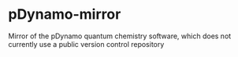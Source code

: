# pDynamo-mirror
Mirror of the pDynamo quantum chemistry software, which does not currently use a public version control repository
